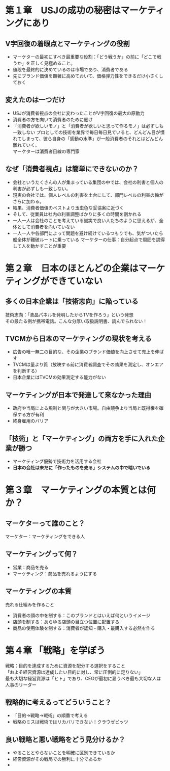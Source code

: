 # 第１章　USJの成功の秘密はマーケティングにあり
## V字回復の着眼点とマーケティングの役割
- マーケターの最初にすべき最重要な役割：「どう戦うか」の前に「どこで戦うか」を正しく見極めること。
- 値段を最終的に決めているのは市場であり、消費者である
- 先にブランド価値を顕著に高めておいて、価格弾力性をできるだけ小さくしておく
## 変えたのは一つだけ
- USJが消費者視点の会社に変わったことがV字回復の最大の原動力
- 消費者の方を向いて消費者のために働け
- 「消費者が欲しいモノ」と「消費者が欲しいと思って作るモノ」は必ずしも一致しない
プロとしての技術を業界で毎日毎日見ていると、どんどん目が慣れてしまって、彼ら自身の「感動の水準」が一般消費者のそれとはどんどん離れていく。  
マーケターは消費者目線の専門家  
## なぜ「消費者視点」は簡単にできないのか？
- 会社というたくさんの人が集まっている集団の中では、会社の利害と個人の利害が必ずしも一致しない。
- 現実の会社では、個人レベルの利害を土台にして、部門レベルの利害の軸がさらに加わる。  
- 結果、消費者価値のベストより玉虫色な妥協案に近づく
- そして、従業員は社内の利害調整ばかりに多くの時間を割かれる
- 一人一人は会社のことを考えている誠実で良い人たちのように思えるが、全体として消費者を向いていない
- 一人一人や各部門によって問題を避け続けているつもりでも、気がついたら船全体が難破ルートに乗っている
マーケターの仕事：自分起点で周囲を説得して人を動かすことが重要
# 第２章　日本のほとんどの企業はマーケティングができていない
## 多くの日本企業は「技術志向」に陥っている
技術志向：「液晶パネルを発明したからTVを作ろう」という発想  
その最たる例が携帯電話。こんな分厚い取扱説明書、読んでられない！
## TVCMから日本のマーケティングの現状を考える
- 広告の唯一無二の目的な、その企業のブランド価値を向上させて売上を伸ばす
- TVCMは量より質（放映する前に消費者調査でその効果を測定し、オンエアを判断する）
- 日本企業にはTVCMの効果測定する能力がない
## マーケティングが日本で発達して来なかった理由
- 政府や当局による規制と関与が大きい市場。自由競争より当局と既得権を確保する方が有利
- 終身雇用のバリア
## 「技術」と「マーケティング」の両方を手に入れた企業が勝つ
- マーケティング優勢で技術力を活用する会社
- **日本の会社は未だに「作ったものを売る」システムの中で喘いでいる**
# 第３章　マーケティングの本質とは何か？
## マーケターって誰のこと？
マーケター：マーケティングをできる人  
## マーケティングって何？
- 営業：商品を売る
- マーケティング：商品を売れるようにする
## マーケティングの本質
売れる仕組みを作ること  
- 消費者の頭の中を制する：このブランドとはいえば何というイメージ
- 店頭を制する：あらゆる店頭の目立つ位置に配置する
- 商品の使用体験を制する：消費者が認知・購入・最購入する必然を作る
# 第４章 「戦略」を学ぼう
戦略：目的を達成するために資源を配分する選択をすること  
「およそ経営資源は達成したい目的に対し、常に圧倒的に足りない」  
最も大切な経営資源は「ヒト」であり、CEOが最初に雇うべき最も大切な人は人事のリーダー
## 戦略的に考えるってどういうこと？
- 「目的→戦略→戦術」の順番で考える
- 戦略のミスは戦術ではリカバリできない！クラウゼビッツ  
## 良い戦略と悪い戦略をどう見分けるか？
- やることとやらないことを明確に区別できているか
- 経営資源がその戦局での勝利に十分であるか
- 
